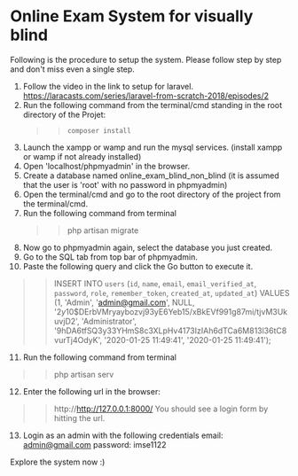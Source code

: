 # Online Exam System for visually blind

Following is the procedure to setup the system. Please follow step by step and don't miss even a single step.

1) Follow the video in the link to setup for laravel.
   https://laracasts.com/series/laravel-from-scratch-2018/episodes/2
2) Run the following command from the terminal/cmd standing in the root directory of the Projet:
   >> ``` composer install ```
3) Launch the xampp or wamp and run the mysql services. (install xampp or wamp if not already installed)
4) Open 'localhost/phpmyadmin' in the browser.
5) Create a database named online_exam_blind_non_blind (it is assumed that the user is 'root' with no password in phpmyadmin)
6) Open the terminal/cmd and go to the root directory of the project from the terminal/cmd.
7) Run the following command from terminal
   >> php artisan migrate
8) Now go to phpmyadmin again, select the database you just created.
9) Go to the SQL tab from top bar of phpmyadmin.
10) Paste the following query and click the Go button to execute it.
   >> INSERT INTO `users` (`id`, `name`, `email`, `email_verified_at`, `password`, `role`, `remember_token`, `created_at`, `updated_at`) VALUES (1, 'Admin', 'admin@gmail.com', NULL, '$2y$10$DErbVMryaybozvj93yE6Yeb15/xBkEVf991g87mi/tjvM3UkuvjD2', 'Administrator', '9hDA6tfSQ3y33YHmS8c3XLpHv4173IzIAh6dTCa6M813l36tC8vurTj4OdyK', '2020-01-25 11:49:41', '2020-01-25 11:49:41');
11) Run the following command from terminal
   >> php artisan serv
12) Enter the following url in the browser:
   >> http://http://127.0.0.1:8000/
   You should see a login form by hitting the url.
13) Login as an admin with the following credentials 
   email: admin@gmail.com
   password: imse1122

Explore the system now :)

